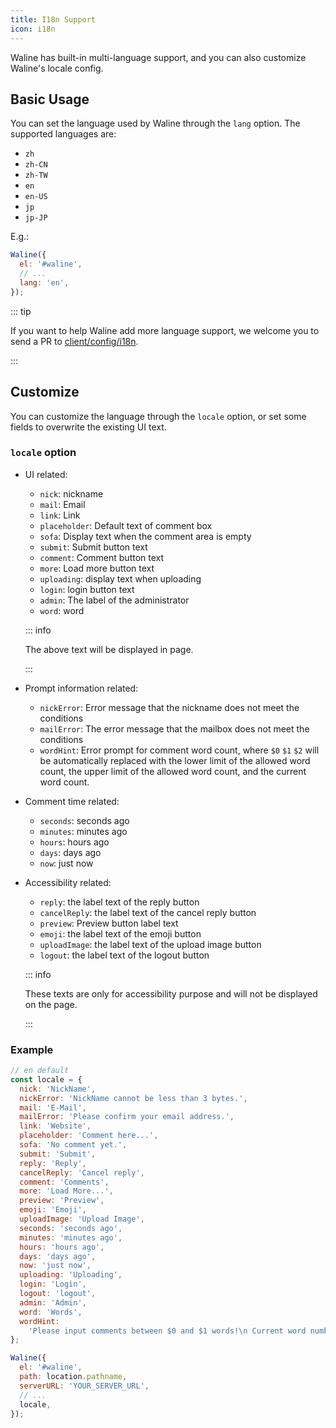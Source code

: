 ```yaml
---
title: I18n Support
icon: i18n
---
```


Waline has built-in multi-language support, and you can also customize Waline's locale config.

<!-- more -->

## Basic Usage

You can set the language used by Waline through the `lang` option. The supported languages are:

- `zh`
- `zh-CN`
- `zh-TW`
- `en`
- `en-US`
- `jp`
- `jp-JP`

E.g.:

```js
Waline({
  el: '#waline',
  // ...
  lang: 'en',
});
```

::: tip

If you want to help Waline add more language support, we welcome you to send a PR to [client/config/i18n](https://github.com/walinejs/waline/tree/main/packages/client/src/config/i18n).

:::

## Customize

You can customize the language through the `locale` option, or set some fields to overwrite the existing UI text.

### `locale` option

- UI related:

  - `nick`: nickname
  - `mail`: Email
  - `link`: Link
  - `placeholder`: Default text of comment box
  - `sofa`: Display text when the comment area is empty
  - `submit`: Submit button text
  - `comment`: Comment button text
  - `more`: Load more button text
  - `uploading`: display text when uploading
  - `login`: login button text
  - `admin`: The label of the administrator
  - `word`: word

  ::: info

  The above text will be displayed in page.

  :::

- Prompt information related:

  - `nickError`: Error message that the nickname does not meet the conditions
  - `mailError`: The error message that the mailbox does not meet the conditions
  - `wordHint`: Error prompt for comment word count, where `$0` `$1` `$2` will be automatically replaced with the lower limit of the allowed word count, the upper limit of the allowed word count, and the current word count.

- Comment time related:

  - `seconds`: seconds ago
  - `minutes`: minutes ago
  - `hours`: hours ago
  - `days`: days ago
  - `now`: just now

- Accessibility related:

  - `reply`: the label text of the reply button
  - `cancelReply`: the label text of the cancel reply button
  - `preview`: Preview button label text
  - `emoji`: the label text of the emoji button
  - `uploadImage`: the label text of the upload image button
  - `logout`: the label text of the logout button

  ::: info

  These texts are only for accessibility purpose and will not be displayed on the page.

  :::

### Example

```js
// en default
const locale = {
  nick: 'NickName',
  nickError: 'NickName cannot be less than 3 bytes.',
  mail: 'E-Mail',
  mailError: 'Please confirm your email address.',
  link: 'Website',
  placeholder: 'Comment here...',
  sofa: 'No comment yet.',
  submit: 'Submit',
  reply: 'Reply',
  cancelReply: 'Cancel reply',
  comment: 'Comments',
  more: 'Load More...',
  preview: 'Preview',
  emoji: 'Emoji',
  uploadImage: 'Upload Image',
  seconds: 'seconds ago',
  minutes: 'minutes ago',
  hours: 'hours ago',
  days: 'days ago',
  now: 'just now',
  uploading: 'Uploading',
  login: 'Login',
  logout: 'logout',
  admin: 'Admin',
  word: 'Words',
  wordHint:
    'Please input comments between $0 and $1 words!\n Current word number: $2',
};

Waline({
  el: '#waline',
  path: location.pathname,
  serverURL: 'YOUR_SERVER_URL',
  // ...
  locale,
});
```

